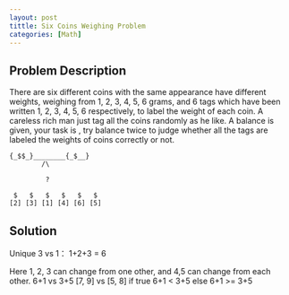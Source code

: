 ```yaml
---
layout: post
tittle: Six Coins Weighing Problem
categories: [Math]
---
```


## Problem Description

There are six different coins with the same appearance have different weights, weighing from 1, 2, 3, 4, 5, 6 grams, and 6 tags   which have been written 1, 2, 3, 4, 5, 6 respectively, to label the weight of each coin. A careless rich man just tag all the coins randomly as he like. A balance is given, your task is , try balance twice to judge whether all the tags are labeled the weights of coins correctly or not.

```
{_$$_}________{_$__}
        /\

         ?
         
 $   $   $   $   $   $
[2] [3] [1] [4] [6] [5]
```







## Solution

Unique 3 vs 1：
1+2+3 = 6

Here 1, 2, 3 can change from one other, and 4,5 can change from each other.
6+1 vs 3+5
[7, 9]   vs [5, 8] 
if true 6+1 < 3+5
else 6+1 >= 3+5